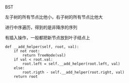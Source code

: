 BST

左子树的所有节点比他小，右子树的所有节点比他大

进行中序遍历，得到的是非降序的序列

有插入操作，一般都把新节点放到叶子结点上
```
def __add_helper(self, root, val):
    if not root:
        return TreeNode(val)
    if val < root.val:
        root.left = self.__add_helper(root.left, val)
    else:
        root.rigth - self.__add_helper(root.right, val)
    return root
```
